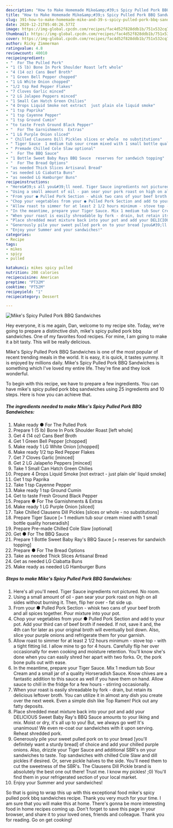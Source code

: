 ```yaml
---
description: "How to Make Homemade Mike&amp;#39;s Spicy Pulled Pork BBQ Sandwiches"
title: "How to Make Homemade Mike&amp;#39;s Spicy Pulled Pork BBQ Sandwiches"
slug: 391-how-to-make-homemade-mike-and-39-s-spicy-pulled-pork-bbq-sandwiches
date: 2020-12-21T05:40:26.577Z
image: https://img-global.cpcdn.com/recipes/fac4d52f828ddb1b/751x532cq70/mikes-spicy-pulled-pork-bbq-sandwiches-recipe-main-photo.jpg
thumbnail: https://img-global.cpcdn.com/recipes/fac4d52f828ddb1b/751x532cq70/mikes-spicy-pulled-pork-bbq-sandwiches-recipe-main-photo.jpg
cover: https://img-global.cpcdn.com/recipes/fac4d52f828ddb1b/751x532cq70/mikes-spicy-pulled-pork-bbq-sandwiches-recipe-main-photo.jpg
author: Ricky Zimmerman
ratingvalue: 4.8
reviewcount: 40010
recipeingredient:
- "  For The Pulled Pork"
- "1 (5 lb) Bone In Pork Shoulder Roast left whole"
- "4 (14 oz) Cans Beef Broth"
- "1 Green Bell Pepper chopped"
- "1 LG White Onion chopped"
- "1/2 tsp Red Pepper Flakes"
- "7 Cloves Garlic minced"
- "2 LG Jalapeo Peppers minced"
- "1 Small Can Hatch Green Chilies"
- "4 Drops Liquid Smoke not extract  just plain ole liquid smoke"
- "1 tsp Paprika"
- "1 tsp Cayenne Pepper"
- "1 tsp Ground Cumin"
- "to taste Fresh Ground Black Pepper"
- "  For The Garnishments  Extras"
- "1 LG Purple Onion sliced"
- " Chilled Clausens Dill Pickles slices or whole  no substitutions"
- " Tiger Sauce  1 medium tub sour cream mixed with 1 small bottle quality horseradish"
- " Premade Chilled Cole Slaw optional"
- "  For The BBQ Sauce"
- "1 Bottle Sweet Baby Rays BBQ Sauce  reserves for sandwich topping"
- "  For The Bread Options"
- "as needed Thick Slices Artisanal Bread"
- "as needed LG Ciabatta Buns"
- "as needed LG Hamburger Buns"
recipeinstructions:
- "Here&#39;s all you&#39;ll need. Tiger Sauce ingredients not pictured. No room."
- "Using a small amount of oil - pan sear your pork roast on high on all sides without burning it. Then, flip her over - fat side up."
- "From your ● Pulled Pork Section - whisk two cans of your beef broth and all spices together. Pour mixture into your pot."
- "Chop your vegetables from your ● Pulled Pork Section and add to your pot. Add your third can of beef broth if needed. If not, save it and, the 4th can for later as your original broth will eventually boil down. Also, slice your purple onions and refrigerate them for your garnish."
- "Allow roast to simmer for at least 2 1/2 hours minimum - stove top - with a tight fitting lid. I allow mine to go for 4 hours. Carefully flip her over occasionally for even cooking and moisture retention. You&#39;ll know she&#39;s done when you can easily shred her apart with two forks. Or, the pork bone pulls out with ease."
- "In the meantime, prepare your Tiger Sauce. Mix 1 medium tub Sour Cream and a small jar of a quality Horseradish Sauce. Know chives are a fantastic addition to this sauce as well if you have them on hand. Allow sauce to chill in the fridge for a few hours - stirring occasionally."
- "When your roast is easily shreadable by fork - drain, but retain its delicious leftover broth. You can utilize it in almost any dish you create over the next week. Even a simple dish like Top Ramen! Pick out any fatty deposits."
- "Place shredded meat mixture back into your pot and add your DELICIOUS Sweet Baby Ray&#39;s BBQ Sauce amounts to your liking and mix. Moist or dry, it&#39;s all up to you! But, we always go wet! It&#39;s unanimous! We even re-coat our sandwiches with it upon serving. Reheat shredded pork."
- "Generously pile your sweet pulled pork on to your bread [you&#39;ll definitely want a sturdy bread] of choice and add your chilled purple onions. Also, drizzle your Tiger Sauce and additional SBR&#39;s on your sandwiches to taste. Top sandwiches with chilled Cole Slaw and dill pickles if desired. Or, serve pickle halves to the side. You&#39;ll need them to cut the sweetness of the SBR&#39;s. The Clausens Dill Pickle brand is absolutely the best one out there! Trust me. I know my pickles! ;0) You&#39;ll find them in your refrigerated section of your local market."
- "Enjoy your Summer and your sandwiches!"
categories:
- Recipe
tags:
- mikes
- spicy
- pulled

katakunci: mikes spicy pulled 
nutrition: 208 calories
recipecuisine: American
preptime: "PT32M"
cooktime: "PT52M"
recipeyield: "1"
recipecategory: Dessert

---
```



![Mike&#39;s Spicy Pulled Pork BBQ Sandwiches](https://img-global.cpcdn.com/recipes/fac4d52f828ddb1b/751x532cq70/mikes-spicy-pulled-pork-bbq-sandwiches-recipe-main-photo.jpg)

Hey everyone, it is me again, Dan, welcome to my recipe site. Today, we're going to prepare a distinctive dish, mike&#39;s spicy pulled pork bbq sandwiches. One of my favorites food recipes. For mine, I am going to make it a bit tasty. This will be really delicious.



Mike&#39;s Spicy Pulled Pork BBQ Sandwiches is one of the most popular of recent trending meals in the world. It is easy, it is quick, it tastes yummy. It is enjoyed by millions daily. Mike&#39;s Spicy Pulled Pork BBQ Sandwiches is something which I've loved my entire life. They're fine and they look wonderful.


To begin with this recipe, we have to prepare a few ingredients. You can have mike&#39;s spicy pulled pork bbq sandwiches using 25 ingredients and 10 steps. Here is how you can achieve that.

<!--inarticleads1-->

##### The ingredients needed to make Mike&#39;s Spicy Pulled Pork BBQ Sandwiches:

1. Make ready  ● For The Pulled Pork
1. Prepare 1 (5 lb) Bone In Pork Shoulder Roast [left whole]
1. Get 4 (14 oz) Cans Beef Broth
1. Get 1 Green Bell Pepper [chopped]
1. Make ready 1 LG White Onion [chopped]
1. Make ready 1/2 tsp Red Pepper Flakes
1. Get 7 Cloves Garlic [minced]
1. Get 2 LG Jalapeño Peppers [minced]
1. Take 1 Small Can Hatch Green Chilies
1. Prepare 4 Drops Liquid Smoke [not extract - just plain ole&#39; liquid smoke]
1. Get 1 tsp Paprika
1. Take 1 tsp Cayenne Pepper
1. Make ready 1 tsp Ground Cumin
1. Get to taste Fresh Ground Black Pepper
1. Prepare  ● For The Garnishments &amp; Extras
1. Make ready 1 LG Purple Onion [sliced]
1. Take  Chilled Clausens Dill Pickles [slices or whole - no substitutions]
1. Prepare  Tiger Sauce [= 1 medium tub sour cream mixed with 1 small bottle quality horseradish]
1. Prepare  Pre-made Chilled Cole Slaw [optional]
1. Get  ● For The BBQ Sauce
1. Prepare 1 Bottle Sweet Baby Ray&#39;s BBQ Sauce [+ reserves for sandwich topping]
1. Prepare  ● For The Bread Options
1. Take as needed Thick Slices Artisanal Bread
1. Get as needed LG Ciabatta Buns
1. Make ready as needed LG Hamburger Buns




<!--inarticleads2-->

##### Steps to make Mike&#39;s Spicy Pulled Pork BBQ Sandwiches:

1. Here&#39;s all you&#39;ll need. Tiger Sauce ingredients not pictured. No room.
1. Using a small amount of oil - pan sear your pork roast on high on all sides without burning it. Then, flip her over - fat side up.
1. From your ● Pulled Pork Section - whisk two cans of your beef broth and all spices together. Pour mixture into your pot.
1. Chop your vegetables from your ● Pulled Pork Section and add to your pot. Add your third can of beef broth if needed. If not, save it and, the 4th can for later as your original broth will eventually boil down. Also, slice your purple onions and refrigerate them for your garnish.
1. Allow roast to simmer for at least 2 1/2 hours minimum - stove top - with a tight fitting lid. I allow mine to go for 4 hours. Carefully flip her over occasionally for even cooking and moisture retention. You&#39;ll know she&#39;s done when you can easily shred her apart with two forks. Or, the pork bone pulls out with ease.
1. In the meantime, prepare your Tiger Sauce. Mix 1 medium tub Sour Cream and a small jar of a quality Horseradish Sauce. Know chives are a fantastic addition to this sauce as well if you have them on hand. Allow sauce to chill in the fridge for a few hours - stirring occasionally.
1. When your roast is easily shreadable by fork - drain, but retain its delicious leftover broth. You can utilize it in almost any dish you create over the next week. Even a simple dish like Top Ramen! Pick out any fatty deposits.
1. Place shredded meat mixture back into your pot and add your DELICIOUS Sweet Baby Ray&#39;s BBQ Sauce amounts to your liking and mix. Moist or dry, it&#39;s all up to you! But, we always go wet! It&#39;s unanimous! We even re-coat our sandwiches with it upon serving. Reheat shredded pork.
1. Generously pile your sweet pulled pork on to your bread [you&#39;ll definitely want a sturdy bread] of choice and add your chilled purple onions. Also, drizzle your Tiger Sauce and additional SBR&#39;s on your sandwiches to taste. Top sandwiches with chilled Cole Slaw and dill pickles if desired. Or, serve pickle halves to the side. You&#39;ll need them to cut the sweetness of the SBR&#39;s. The Clausens Dill Pickle brand is absolutely the best one out there! Trust me. I know my pickles! ;0) You&#39;ll find them in your refrigerated section of your local market.
1. Enjoy your Summer and your sandwiches!




So that is going to wrap this up with this exceptional food mike&#39;s spicy pulled pork bbq sandwiches recipe. Thank you very much for your time. I am sure that you will make this at home. There's gonna be more interesting food in home recipes coming up. Don't forget to save this page in your browser, and share it to your loved ones, friends and colleague. Thank you for reading. Go on get cooking!
